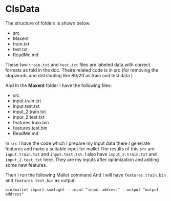 # ClsData

The structure of folders is shown below:
* src
* Maxent
* train.txt
* test.txt
* ReadMe.md

These two `train.txt` and `test.txt` files are labeled data with correct formats as told in the doc.
Theire related code is in src (for removing the stopwords and distributing like 80/20 as train and test data )

And In the **Maxent** folder I have the following files:
* src
* ‫‪input.train.txt‬‬
* ‫‪input.test.txt‬‬
* input_2.train.txt
* input_2.test.txt
* ‫‪features.train.bin‬‬
* ‫‪features.test.bin‬‬
* ReadMe.md

In `src` I have the code which I prepare my input data there
I generate features and make a suitable input for mallet 
The results of this `src` are `‫input.train.txt‬‬` and `‫input.test.txt‬‬`.
I also have `input_2.train.txt` and `input_2.test.txt` here.
They are my inputs after optimization and adding some new features.

Then I run the following Mallet command And I will have `features.train.bin‬‬` and `features.test.bin‬‬` as output.

    ‫‪bin/mallet‬‬ ‫‪import-svmlight‬‬ --input "input address" --output "output address"


